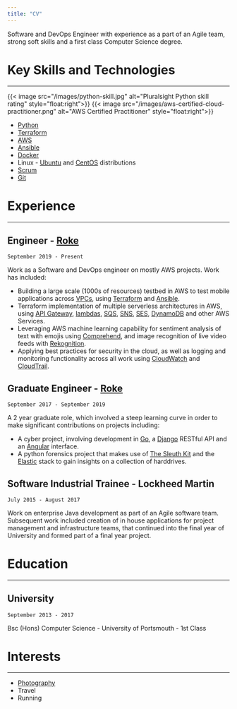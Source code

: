 ```yaml
---
title: "CV"
---
```


Software and DevOps Engineer with experience as a part of an Agile team, strong soft skills and a first class Computer Science degree.


# Key Skills and Technologies
---

{{< image src="/images/python-skill.jpg" alt="Pluralsight Python skill rating" style="float:right">}}
{{< image src="/images/aws-certified-cloud-practitioner.png" alt="AWS Certified Practitioner" style="float:right">}}

* [Python](https://www.python.org/)
* [Terraform](https://www.terraform.io/)
* [AWS](https://aws.amazon.com/)
* [Ansible](https://www.ansible.com/)
* [Docker](https://www.docker.com/)
* Linux - [Ubuntu](https://ubuntu.com/) and [CentOS](https://www.centos.org/) distributions
* [Scrum](https://www.scrum.org/)
* [Git](https://git-scm.com/)


# Experience
---

## Engineer - [Roke](https://www.roke.co.uk/)
`September 2019 - Present`

Work as a Software and DevOps engineer on mostly AWS projects. Work has included:
 
+ Building a large scale (1000s of resources) testbed in AWS to test mobile applications across [VPCs](https://aws.amazon.com/vpc/), using [Terraform](https://www.terraform.io/) and [Ansible](https://www.ansible.com/).
+ Terraform implementation of multiple serverless architectures in AWS, using [API Gateway](https://aws.amazon.com/api-gateway/), [lambdas](https://aws.amazon.com/lambda/), [SQS](https://aws.amazon.com/sqs/), [SNS](https://aws.amazon.com/sns/), [SES](https://aws.amazon.com/ses/), [DynamoDB](https://aws.amazon.com/dynamodb/) and other AWS Services.
+ Leveraging AWS machine learning capability for sentiment analysis of text with emojis using [Comprehend](https://aws.amazon.com/comprehend/), and image recognition of live video feeds with [Rekognition](https://aws.amazon.com/rekognition/).
+ Applying best practices for security in the cloud, as well as logging and monitoring functionality across all work using [CloudWatch](https://aws.amazon.com/cloudwatch/) and [CloudTrail](https://aws.amazon.com/cloudtrail/).


## Graduate Engineer - [Roke](https://www.roke.co.uk/)
`September 2017 - September 2019`

A 2 year graduate role, which involved a steep learning curve in order to make significant contributions on projects including:

+ A cyber project, involving development in [Go](https://golang.org/), a [Django](https://www.djangoproject.com/) RESTful API and an [Angular](https://angular.io/) interface.
+ A python forensics project that makes use of [The Sleuth Kit](https://www.sleuthkit.org/) and the [Elastic](https://www.elastic.co/) stack to gain insights on a collection of harddrives.

## Software Industrial Trainee - Lockheed Martin
`July 2015 - August 2017`
    
Work on enterprise Java development as part of an Agile software team. Subsequent work included creation of in house applications for project management and infrastructure teams, that continued into the final year of University and formed part of a final year project.


# Education
---

## University
`September 2013 - 2017`  

Bsc (Hons) Computer Science - University of Portsmouth - 1st Class



# Interests
---
* [Photography](https://www.flickr.com/people/191724125@N04/)
* Travel
* Running
